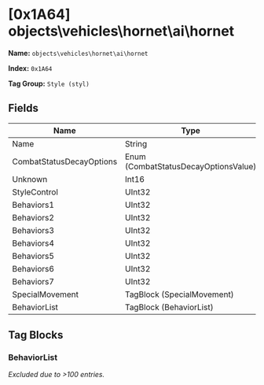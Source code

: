 # [0x1A64] objects\vehicles\hornet\ai\hornet

**Name:** ```objects\vehicles\hornet\ai\hornet```

**Index:** ```0x1A64```

**Tag Group:** ```Style (styl)```

## Fields

Name	| Type	| Value
---	|---	|---	|
Name	|String	|banshee
CombatStatusDecayOptions	|Enum (CombatStatusDecayOptionsValue)	|null
Unknown	|Int16	|0
StyleControl	|UInt32	|0
Behaviors1	|UInt32	|83943550
Behaviors2	|UInt32	|1606419984
Behaviors3	|UInt32	|557072
Behaviors4	|UInt32	|3410881024
Behaviors5	|UInt32	|2692758144
Behaviors6	|UInt32	|262179
Behaviors7	|UInt32	|34752
SpecialMovement	|TagBlock (SpecialMovement)	|0
BehaviorList	|TagBlock (BehaviorList)	|[209](#behaviorlist)


## Tag Blocks

### BehaviorList

*Excluded due to >100 entries.*